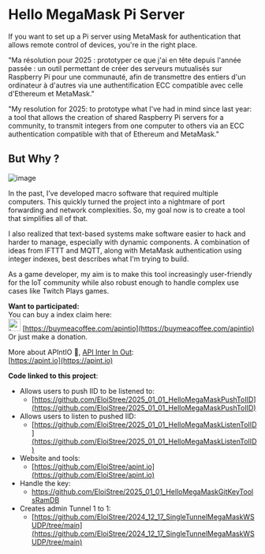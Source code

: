 # Hello MegaMask Pi Server
If you want to set up a Pi server using MetaMask for authentication that allows remote control of devices, you're in the right place.

"Ma résolution pour 2025 : prototyper ce que j'ai en tête depuis l'année passée : un outil permettant de créer des serveurs mutualisés sur Raspberry Pi pour une communauté, afin de transmettre des entiers d'un ordinateur à d'autres via une authentification ECC compatible avec celle d'Ethereum et MetaMask."

"My resolution for 2025: to prototype what I've had in mind since last year: a tool that allows the creation of shared Raspberry Pi servers for a community, to transmit integers from one computer to others via an ECC authentication compatible with that of Ethereum and MetaMask."


## But Why ? 

![image](https://github.com/user-attachments/assets/2abd3d3a-97a8-4923-bd4c-18847f3d50ba)

In the past, I’ve developed macro software that required multiple computers. This quickly turned the project into a nightmare of port forwarding and network complexities. So, my goal now is to create a tool that simplifies all of that.  

I also realized that text-based systems make software easier to hack and harder to manage, especially with dynamic components. A combination of ideas from IFTTT and MQTT, along with MetaMask authentication using integer indexes, best describes what I'm trying to build.  

As a game developer, my aim is to make this tool increasingly user-friendly for the IoT community while also robust enough to handle complex use cases like Twitch Plays games.  


**Want to participated:**  
You can buy a index claim here:    
<img src="https://github.com/user-attachments/assets/f51f9787-111d-4779-8607-64b6fd0b5692" width="25" height="25" alt="bmc_qr">
[https://buymeacoffee.com/apintio](https://buymeacoffee.com/apintio)       
Or just make a donation.    
  
More about APIntIO 🍺, [API Inter In Out](https://apint.io):    
[https://apint.io](https://apint.io)   



**Code linked to this project**:

- Allows users to push IID to be listened to:
  - [https://github.com/EloiStree/2025_01_01_HelloMegaMaskPushToIID](https://github.com/EloiStree/2025_01_01_HelloMegaMaskPushToIID)
- Allows users to listen to pushed IID:
  - [https://github.com/EloiStree/2025_01_01_HelloMegaMaskListenToIID](https://github.com/EloiStree/2025_01_01_HelloMegaMaskListenToIID)
- Website and tools:
  - [https://github.com/EloiStree/apint.io](https://github.com/EloiStree/apint.io)
- Handle the key:
  - https://github.com/EloiStree/2025_01_01_HelloMegaMaskGitKeyToolsRamDB 
- Creates admin Tunnel 1 to 1:
  - [https://github.com/EloiStree/2024_12_17_SingleTunnelMegaMaskWSUDP/tree/main](https://github.com/EloiStree/2024_12_17_SingleTunnelMegaMaskWSUDP/tree/main)
